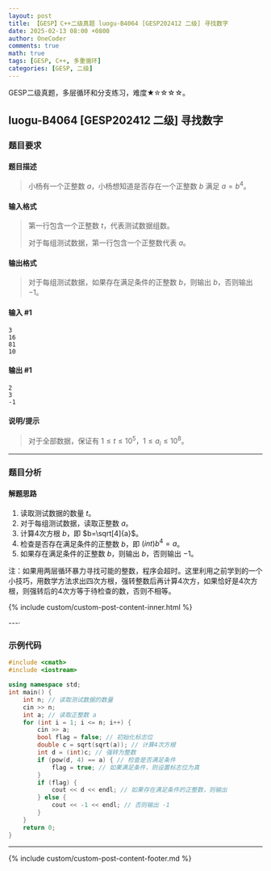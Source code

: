 ```yaml
---
layout: post
title: 【GESP】C++二级真题 luogu-B4064 [GESP202412 二级] 寻找数字
date: 2025-02-13 08:00 +0800
author: OneCoder
comments: true
math: true
tags: [GESP, C++, 多重循环]
categories: [GESP, 二级]
---
```

GESP二级真题，多层循环和分支练习，难度★✮☆☆☆。

<!--more-->

## luogu-B4064 [GESP202412 二级] 寻找数字

### 题目要求

#### 题目描述

>小杨有一个正整数 $a$，小杨想知道是否存在一个正整数 $b$ 满足 $a=b^4$。

#### 输入格式

>第一行包含一个正整数 $t$，代表测试数据组数。
>
>对于每组测试数据，第一行包含一个正整数代表 $a$。

#### 输出格式

>对于每组测试数据，如果存在满足条件的正整数 $b$，则输出 $b$，否则输出 $-1$。

#### 输入 #1

```console
3
16
81
10
```

#### 输出 #1

```console
2
3
-1
```

#### 说明/提示

>对于全部数据，保证有 $1\leq t\leq 10^5$，$1\leq a_i\leq 10^8$。

---

### 题目分析

#### 解题思路

1. 读取测试数据的数量 $t$。
2. 对于每组测试数据，读取正整数 $a$。
3. 计算4次方根 $b$，即 $b=\sqrt[4]{a}$。
4. 检查是否存在满足条件的正整数 $b$，即 $(int)b^4=a$。
5. 如果存在满足条件的正整数 $b$，则输出 $b$，否则输出 $-1$。

注：如果用两层循环暴力寻找可能的整数，程序会超时。这里利用之前学到的一个小技巧，用数学方法求出四次方根，强转整数后再计算4次方，如果恰好是4次方根，则强转后的4次方等于待检查的数，否则不相等。

{% include custom/custom-post-content-inner.html %}

---·

### 示例代码

```cpp
#include <cmath>
#include <iostream>

using namespace std;
int main() {
    int n; // 读取测试数据的数量
    cin >> n;
    int a; // 读取正整数 a
    for (int i = 1; i <= n; i++) {
        cin >> a;
        bool flag = false; // 初始化标志位
        double c = sqrt(sqrt(a)); // 计算4次方根
        int d = (int)c; // 强转为整数
        if (pow(d, 4) == a) { // 检查是否满足条件
            flag = true; // 如果满足条件，则设置标志位为真
        }
        if (flag) {
            cout << d << endl; // 如果存在满足条件的正整数，则输出
        } else {
            cout << -1 << endl; // 否则输出 -1
        }
    }
    return 0;
}
```

---

{% include custom/custom-post-content-footer.md %}
